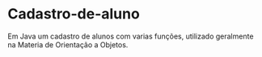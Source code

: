 # Cadastro-de-aluno

Em Java um cadastro de alunos com varias funções, utilizado geralmente na Materia de Orientação a Objetos.
